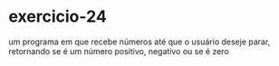 # exercicio-24
um programa em que recebe números até que o usuário deseje parar, retornando se é um número positivo, negativo ou se é zero
